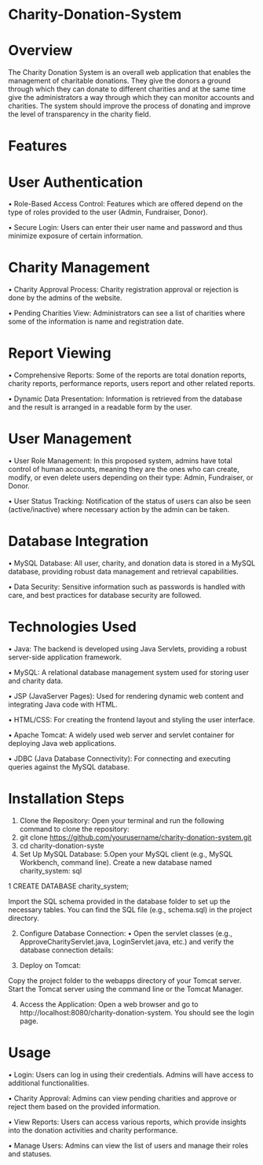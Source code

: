# Charity-Donation-System
# Overview

The Charity Donation System is an overall web application that enables the management of charitable donations. They give the donors a ground through which they can donate to different charities and at the same time give the administrators a way through which they can monitor accounts and charities. The system should improve the process of donating and improve the level of transparency in the charity field.

# Features

# User Authentication
•	Role-Based Access Control: Features which are offered depend on the type of roles provided to the user (Admin, Fundraiser, Donor).

•	Secure Login: Users can enter their user name and password and thus minimize exposure of certain information. 

# Charity Management
•	Charity Approval Process: Charity registration approval or rejection is done by the admins of the website.

•	Pending Charities View: Administrators can see a list of charities where some of the information is name and registration date.

# Report Viewing
•	Comprehensive Reports: Some of the reports are total donation reports, charity reports, performance reports, users report and other related reports.

•	Dynamic Data Presentation: Information is retrieved from the database and the result is arranged in a readable form by the user.

# User Management
•	User Role Management: In this proposed system, admins have total control of human accounts, meaning they are the ones who can create, modify, or even delete users depending on their type: Admin, Fundraiser, or Donor.

•	User Status Tracking: Notification of the status of users can also be seen (active/inactive) where necessary action by the admin can be taken.

# Database Integration
•	MySQL Database: All user, charity, and donation data is stored in a MySQL database, providing robust data management and retrieval capabilities.

•	Data Security: Sensitive information such as passwords is handled with care, and best practices for database security are followed.

# Technologies Used

•	Java: The backend is developed using Java Servlets, providing a robust server-side application framework.

•	MySQL: A relational database management system used for storing user and charity data.

•	JSP (JavaServer Pages): Used for rendering dynamic web content and integrating Java code with HTML.

•	HTML/CSS: For creating the frontend layout and styling the user interface.

•	Apache Tomcat: A widely used web server and servlet container for deploying Java web applications.

•	JDBC (Java Database Connectivity): For connecting and executing queries against the MySQL database.

# Installation Steps
1.	Clone the Repository: Open your terminal and run the following command to clone the repository:   
2. git clone https://github.com/yourusername/charity-donation-system.git
3. cd charity-donation-syste
4. Set Up MySQL Database:
5.Open your MySQL client (e.g., MySQL Workbench, command line).
Create a new database named charity_system: sql

1  CREATE DATABASE charity_system;

  Import the SQL schema provided in the database folder to set up the necessary tables. You can find the SQL file (e.g., schema.sql) in the project directory.

2. Configure Database Connection:
•	Open the servlet classes (e.g., ApproveCharityServlet.java, LoginServlet.java, etc.) and verify the database connection details:

3. Deploy on Tomcat:
   
  Copy the project folder to the webapps directory of your Tomcat server.
  Start the Tomcat server using the command line or the Tomcat Manager.

4. Access the Application:
  Open a web browser and go to http://localhost:8080/charity-donation-system.
  You should see the login page.

# Usage
•	Login: Users can log in using their credentials. Admins will have access to additional functionalities.

•	Charity Approval: Admins can view pending charities and approve or reject them based on the provided information.

•	View Reports: Users can access various reports, which provide insights into the donation activities and charity performance.

•	Manage Users: Admins can view the list of users and manage their roles and statuses.

